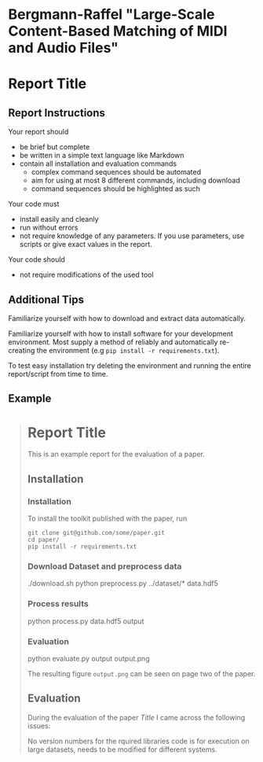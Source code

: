 # Bergmann-Raffel "Large-Scale Content-Based Matching of MIDI and Audio Files"



# Report Title

## Report Instructions

Your report should

 - be brief but complete
 - be written in a simple text language like Markdown
 - contain all installation and evaluation commands
   - complex command sequences should be automated
   - aim for using at most 8 different commands, including download
   - command sequences should be highlighted as such

Your code must

 - install easily and cleanly
 - run without errors
 - not require knowledge of any parameters. If you use parameters, use scripts or give exact values in the report.

Your code should

 - not require modifications of the used tool


## Additional Tips

Familiarize yourself with how to download and extract data automatically.

Familiarize yourself with how to install software for your development environment. Most supply a method of reliably and automatically re-creating the environment (e.g `pip install -r requirements.txt`).

To test easy installation try deleting the environment and running the entire report/script from time to time.


## Example


> # Report Title
>
> This is an example report for the evaluation of a paper.
>
> ## Installation
>
> ### Installation
>
> To install the toolkit published with the paper, run
>
>     git clone git@github.com/some/paper.git
>     cd paper/
>     pip install -r requirements.txt
>
> ### Download Dataset and preprocess data
>  
>   ./download.sh
>   python preprocess.py ../dataset/* data.hdf5
>
> ### Process results
>
>   python process.py data.hdf5 output
>
> ### Evaluation
>
>   python evaluate.py output output.png
>
>
> The resulting figure `output.png` can be seen on page two of the paper.
>
>
> ## Evaluation
>
> During the evaluation of the paper *Title* I came across the following issues:
>
> No version numbers for the rquired libraries
> code is for execution on large datasets, needs to be modified for different systems.
